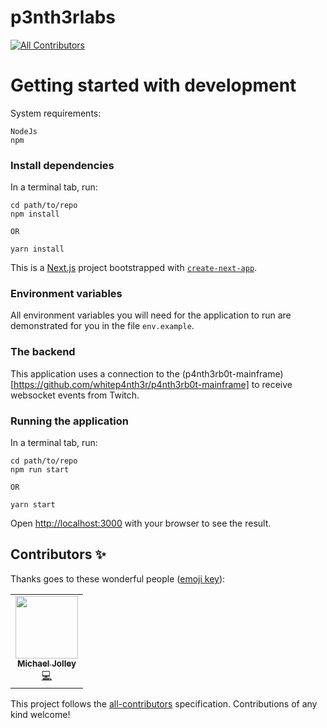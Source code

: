 # p3nth3rlabs
<!-- ALL-CONTRIBUTORS-BADGE:START - Do not remove or modify this section -->
[![All Contributors](https://img.shields.io/badge/all_contributors-1-orange.svg?style=flat-square)](#contributors-)
<!-- ALL-CONTRIBUTORS-BADGE:END -->

# Getting started with development

System requirements:

```
NodeJs
npm
```

### Install dependencies

In a terminal tab, run:

```
cd path/to/repo
npm install

OR

yarn install
```

This is a [Next.js](https://nextjs.org/) project bootstrapped with [`create-next-app`](https://github.com/vercel/next.js/tree/canary/packages/create-next-app).

### Environment variables

All environment variables you will need for the application to run are demonstrated for you in the file `env.example`.

### The backend

This application uses a connection to the (p4nth3rb0t-mainframe)[https://github.com/whitep4nth3r/p4nth3rb0t-mainframe] to receive websocket events from Twitch.

### Running the application

In a terminal tab, run:

```
cd path/to/repo
npm run start

OR

yarn start
```

Open [http://localhost:3000](http://localhost:3000) with your browser to see the result.

## Contributors ✨

Thanks goes to these wonderful people ([emoji key](https://allcontributors.org/docs/en/emoji-key)):

<!-- ALL-CONTRIBUTORS-LIST:START - Do not remove or modify this section -->
<!-- prettier-ignore-start -->
<!-- markdownlint-disable -->
<table>
  <tr>
    <td align="center"><a href="https://baldbeardedbuilder.com/"><img src="https://avatars2.githubusercontent.com/u/1228996?v=4" width="100px;" alt=""/><br /><sub><b>Michael Jolley</b></sub></a><br /><a href="https://github.com/whitep4nth3r/p4nth3rlabs/commits?author=MichaelJolley" title="Code">💻</a></td>
  </tr>
</table>

<!-- markdownlint-enable -->
<!-- prettier-ignore-end -->
<!-- ALL-CONTRIBUTORS-LIST:END -->

This project follows the [all-contributors](https://github.com/all-contributors/all-contributors) specification. Contributions of any kind welcome!